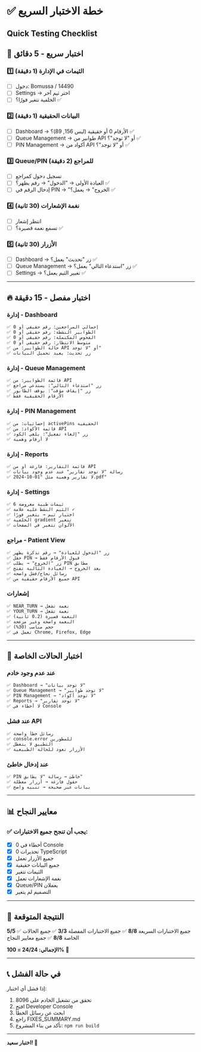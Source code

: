 # ✅ خطة الاختبار السريع
## Quick Testing Checklist

## 🎯 اختبار سريع - 5 دقائق

### 1️⃣ الثيمات في الإدارة (1 دقيقة)
- [ ] دخول: Bomussa / 14490
- [ ] Settings → اختر ثيم آخر
- [ ] الخلفية تتغير فورًا؟ ✅

### 2️⃣ البيانات الحقيقية (1 دقيقة)
- [ ] Dashboard → الأرقام 0 أو حقيقية (ليس 156, 89)؟ ✅
- [ ] Queue Management → طوابير من API أو "لا توجد"؟ ✅
- [ ] PIN Management → أكواد من API أو "لا توجد"؟ ✅

### 3️⃣ Queue/PIN للمراجع (2 دقيقة)
- [ ] تسجيل دخول كمراجع
- [ ] العيادة الأولى → "الدخول" → رقم يظهر؟ ✅
- [ ] إدخال الرقم في PIN → "الخروج" → يعمل؟ ✅

### 4️⃣ نغمة الإشعارات (30 ثانية)
- [ ] انتظر إشعار
- [ ] تسمع نغمة قصيرة؟ ✅

### 5️⃣ الأزرار (30 ثانية)
- [ ] Dashboard → زر "تحديث" يعمل؟ ✅
- [ ] Queue Management → زر "استدعاء التالي" يعمل؟ ✅
- [ ] Settings → تغيير الثيم يعمل؟ ✅

---

## 🔥 اختبار مفصل - 15 دقيقة

### إدارة - Dashboard
```
✅ إجمالي المراجعين: رقم حقيقي أو 0
✅ الطوابير النشطة: رقم حقيقي أو 0
✅ الفحوص المكتملة: رقم حقيقي أو 0
✅ متوسط الانتظار: رقم حقيقي أو 0
✅ حالة الطوابير: من API أو "لا توجد"
✅ زر تحديث: يعيد تحميل البيانات
```

### إدارة - Queue Management
```
✅ قائمة الطوابير: من API
✅ زر "استدعاء التالي": يستدعي مراجع
✅ زر "إيقاف مؤقت": يوقف الطابور
✅ الأرقام الحقيقية فقط
```

### إدارة - PIN Management
```
✅ إحصائيات: من activePins الحقيقية
✅ قائمة الأكواد: من API
✅ زر "إلغاء تفعيل": يلغي الكود
✅ لا أرقام وهمية
```

### إدارة - Reports
```
✅ قائمة التقارير: فارغة أو من API
✅ رسالة "لا توجد تقارير" عند عدم وجود بيانات
✅ لا تقارير وهمية مثل "01-10-2024.pdf"
```

### إدارة - Settings
```
✅ 6 ثيمات طبية معروضة
✅ الثيم النشط عليه علامة ✓
✅ اختيار ثيم → يتغير فورًا
✅ الخلفية gradient تتغير
✅ الألوان تتغير في الصفحات
```

### مراجع - Patient View
```
✅ زر "الدخول للعيادة" → رقم تذكرة يظهر
✅ حقل PIN → قبول الأرقام فقط
✅ زر "الخروج" → يطلب PIN مطابق
✅ بعد الخروج → العيادة التالية تفتح
✅ رسائل نجاح/فشل واضحة
✅ جميع الأرقام حقيقية من API
```

### إشعارات
```
✅ NEAR_TURN → نغمة تشغل
✅ YOUR_TURN → نغمة تشغل
✅ النغمة قصيرة (0.2 ثانية)
✅ النغمة واضحة وغير مزعجة
✅ حجم مناسب (30%)
✅ تعمل في Chrome, Firefox, Edge
```

---

## 🐛 اختبار الحالات الخاصة

### عند عدم وجود خادم
```
✅ Dashboard → "لا توجد بيانات"
✅ Queue Management → "لا توجد طوابير"
✅ PIN Management → "لا توجد أكواد"
✅ Reports → "لا توجد تقارير"
✅ لا أخطاء في Console
```

### عند فشل API
```
✅ رسائل خطأ واضحة
✅ console.error للمطورين
✅ التطبيق لا يتعطل
✅ الأزرار تعود للحالة الطبيعية
```

### عند إدخال خاطئ
```
✅ PIN خاطئ → رسالة "لا يطابق"
✅ حقول فارغة → أزرار معطلة
✅ بيانات غير صحيحة → تنبيه واضح
```

---

## 📊 معايير النجاح

### ✅ يجب أن تنجح جميع الاختبارات:
- [x] 0 أخطاء في Console
- [x] 0 تحذيرات TypeScript
- [x] جميع الأزرار تعمل
- [x] جميع البيانات حقيقية
- [x] الثيمات تتغير
- [x] نغمة الإشعارات تعمل
- [x] Queue/PIN يعملان
- [x] التصميم لم يتغير

---

## 🎯 النتيجة المتوقعة

**5/5** ✅ جميع الاختبارات السريعة
**8/8** ✅ جميع الاختبارات المفصلة
**3/3** ✅ جميع الحالات الخاصة
**8/8** ✅ جميع معايير النجاح

**الإجمالي: 24/24 = 100%** 🎉

---

## 📞 في حالة الفشل

إذا فشل أي اختبار:
1. تحقق من تشغيل الخادم على 8096
2. افتح Developer Console
3. ابحث عن رسائل الخطأ
4. راجع FIXES_SUMMARY.md
5. تأكد من بناء المشروع: `npm run build`

---

**اختبار سعيد! 🚀**
